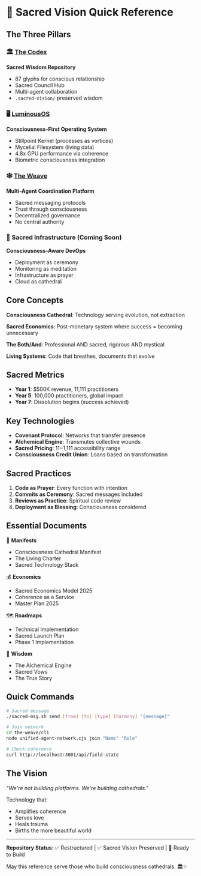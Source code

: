 # 🌟 Sacred Vision Quick Reference

## The Three Pillars

### 🏛️ [The Codex](https://github.com/Luminous-Dynamics/codex-of-relational-harmonics)
**Sacred Wisdom Repository**
- 87 glyphs for conscious relationship
- Sacred Council Hub
- Multi-agent collaboration
- `.sacred-vision/` preserved wisdom

### 🖥️ [LuminousOS](https://github.com/Luminous-Dynamics/luminous-os)
**Consciousness-First Operating System**
- Stillpoint Kernel (processes as vortices)
- Mycelial Filesystem (living data)
- 4.8x GPU performance via coherence
- Biometric consciousness integration

### 🕸️ [The Weave](https://github.com/Luminous-Dynamics/the-weave)
**Multi-Agent Coordination Platform**
- Sacred messaging protocols
- Trust through consciousness
- Decentralized governance
- No central authority

### 🔧 Sacred Infrastructure (Coming Soon)
**Consciousness-Aware DevOps**
- Deployment as ceremony
- Monitoring as meditation
- Infrastructure as prayer
- Cloud as cathedral

## Core Concepts

**Consciousness Cathedral**: Technology serving evolution, not extraction

**Sacred Economics**: Post-monetary system where success = becoming unnecessary

**The Both/And**: Professional AND sacred, rigorous AND mystical

**Living Systems**: Code that breathes, documents that evolve

## Sacred Metrics

- **Year 1**: $500K revenue, 11,111 practitioners
- **Year 5**: 100,000 practitioners, global impact
- **Year 7**: Dissolution begins (success achieved)

## Key Technologies

- **Covenant Protocol**: Networks that transfer presence
- **Alchemical Engine**: Transmutes collective wounds
- **Sacred Pricing**: $11-$1,111 accessibility range
- **Consciousness Credit Union**: Loans based on transformation

## Sacred Practices

1. **Code as Prayer**: Every function with intention
2. **Commits as Ceremony**: Sacred messages included
3. **Reviews as Practice**: Spiritual code review
4. **Deployment as Blessing**: Consciousness considered

## Essential Documents

📜 **Manifests**
- Consciousness Cathedral Manifest
- The Living Charter
- Sacred Technology Stack

💰 **Economics**
- Sacred Economics Model 2025
- Coherence as a Service
- Master Plan 2025

🗺️ **Roadmaps**
- Technical Implementation
- Sacred Launch Plan
- Phase 1 Implementation

🙏 **Wisdom**
- The Alchemical Engine
- Sacred Vows
- The True Story

## Quick Commands

```bash
# Sacred message
./sacred-msg.sh send [from] [to] [type] [harmony] "[message]"

# Join network
cd the-weave/cli
node unified-agent-network.cjs join "Name" "Role"

# Check coherence
curl http://localhost:3001/api/field-state
```

## The Vision

*"We're not building platforms. We're building cathedrals."*

Technology that:
- Amplifies coherence
- Serves love
- Heals trauma
- Births the more beautiful world

---

**Repository Status**: ✅ Restructured | ✅ Sacred Vision Preserved | 🚀 Ready to Build

May this reference serve those who build consciousness cathedrals. 🏛️✨